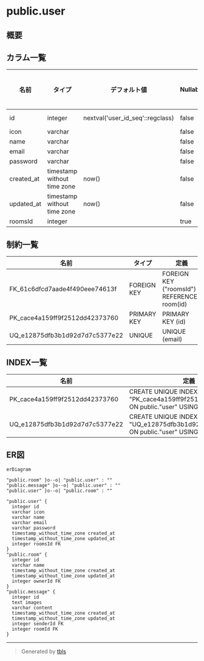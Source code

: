 # public.user

## 概要

## カラム一覧

| 名前 | タイプ | デフォルト値 | Nullable | 子テーブル | 親テーブル | コメント |
| ---- | ------ | ------------ | -------- | ---------- | ---------- | -------- |
| id | integer | nextval('user_id_seq'::regclass) | false | [public.room](public.room.md) [public.message](public.message.md) |  |  |
| icon | varchar |  | false |  |  |  |
| name | varchar |  | false |  |  |  |
| email | varchar |  | false |  |  |  |
| password | varchar |  | false |  |  |  |
| created_at | timestamp without time zone | now() | false |  |  |  |
| updated_at | timestamp without time zone | now() | false |  |  |  |
| roomsId | integer |  | true |  | [public.room](public.room.md) |  |

## 制約一覧

| 名前 | タイプ | 定義 |
| ---- | ---- | ---------- |
| FK_61c6dfcd7aade4f490eee74613f | FOREIGN KEY | FOREIGN KEY ("roomsId") REFERENCES room(id) |
| PK_cace4a159ff9f2512dd42373760 | PRIMARY KEY | PRIMARY KEY (id) |
| UQ_e12875dfb3b1d92d7d7c5377e22 | UNIQUE | UNIQUE (email) |

## INDEX一覧

| 名前 | 定義 |
| ---- | ---------- |
| PK_cace4a159ff9f2512dd42373760 | CREATE UNIQUE INDEX "PK_cace4a159ff9f2512dd42373760" ON public."user" USING btree (id) |
| UQ_e12875dfb3b1d92d7d7c5377e22 | CREATE UNIQUE INDEX "UQ_e12875dfb3b1d92d7d7c5377e22" ON public."user" USING btree (email) |

## ER図

```mermaid
erDiagram

"public.room" }o--o| "public.user" : ""
"public.message" }o--o| "public.user" : ""
"public.user" }o--o| "public.room" : ""

"public.user" {
  integer id
  varchar icon
  varchar name
  varchar email
  varchar password
  timestamp_without_time_zone created_at
  timestamp_without_time_zone updated_at
  integer roomsId FK
}
"public.room" {
  integer id
  varchar name
  timestamp_without_time_zone created_at
  timestamp_without_time_zone updated_at
  integer ownerId FK
}
"public.message" {
  integer id
  text images
  varchar content
  timestamp_without_time_zone created_at
  timestamp_without_time_zone updated_at
  integer senderId FK
  integer roomId FK
}
```

---

> Generated by [tbls](https://github.com/k1LoW/tbls)

